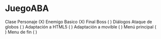# JuegoABA

Clase Personaje (X)
Enemigo Basico (X)
Final Boss ( )
Diálogos
Ataque de globos ( )
Adaptación a HTML5 ( )
Adaptación a movible ( )
Menú principal ( )
Menu de fin ( )
